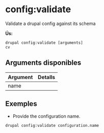 # config:validate
Validate a drupal config against its schema

**Ús:**
```
drupal config:validate [arguments]
cv
```

## Arguments disponibles
Argument | Detalls
---------|-------------
name | 

## Exemples
* Provide the configuration name.
```
drupal config:validate configuration.name
```
